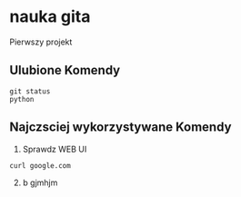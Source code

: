 # nauka gita

Pierwszy projekt

## Ulubione Komendy
    git status
    python


## Najczsciej wykorzystywane Komendy

1. Sprawdz WEB UI
```
curl google.com
```
2. b gjmhjm
